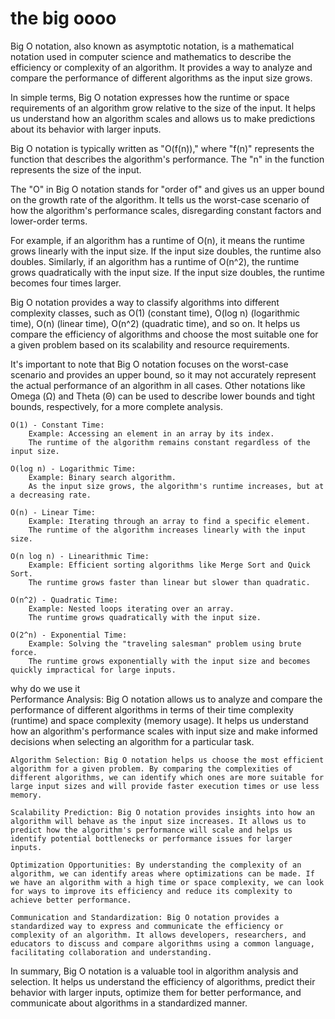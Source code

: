 # the big oooo
Big O notation, also known as asymptotic notation, is a mathematical notation used in computer science and mathematics to describe the efficiency or complexity of an algorithm. It provides a way to analyze and compare the performance of different algorithms as the input size grows.

In simple terms, Big O notation expresses how the runtime or space requirements of an algorithm grow relative to the size of the input. It helps us understand how an algorithm scales and allows us to make predictions about its behavior with larger inputs.

Big O notation is typically written as "O(f(n))," where "f(n)" represents the function that describes the algorithm's performance. The "n" in the function represents the size of the input.

The "O" in Big O notation stands for "order of" and gives us an upper bound on the growth rate of the algorithm. It tells us the worst-case scenario of how the algorithm's performance scales, disregarding constant factors and lower-order terms.

For example, if an algorithm has a runtime of O(n), it means the runtime grows linearly with the input size. If the input size doubles, the runtime also doubles. Similarly, if an algorithm has a runtime of O(n^2), the runtime grows quadratically with the input size. If the input size doubles, the runtime becomes four times larger.

Big O notation provides a way to classify algorithms into different complexity classes, such as O(1) (constant time), O(log n) (logarithmic time), O(n) (linear time), O(n^2) (quadratic time), and so on. It helps us compare the efficiency of algorithms and choose the most suitable one for a given problem based on its scalability and resource requirements.

It's important to note that Big O notation focuses on the worst-case scenario and provides an upper bound, so it may not accurately represent the actual performance of an algorithm in all cases. Other notations like Omega (Ω) and Theta (Θ) can be used to describe lower bounds and tight bounds, respectively, for a more complete analysis.

    O(1) - Constant Time:
        Example: Accessing an element in an array by its index.
        The runtime of the algorithm remains constant regardless of the input size.

    O(log n) - Logarithmic Time:
        Example: Binary search algorithm.
        As the input size grows, the algorithm's runtime increases, but at a decreasing rate.

    O(n) - Linear Time:
        Example: Iterating through an array to find a specific element.
        The runtime of the algorithm increases linearly with the input size.

    O(n log n) - Linearithmic Time:
        Example: Efficient sorting algorithms like Merge Sort and Quick Sort.
        The runtime grows faster than linear but slower than quadratic.

    O(n^2) - Quadratic Time:
        Example: Nested loops iterating over an array.
        The runtime grows quadratically with the input size.

    O(2^n) - Exponential Time:
        Example: Solving the "traveling salesman" problem using brute force.
        The runtime grows exponentially with the input size and becomes quickly impractical for large inputs.
 
 why do we use it <br>
     Performance Analysis: Big O notation allows us to analyze and compare the performance of different algorithms in terms of their time complexity (runtime) and space complexity (memory usage). It helps us understand how an algorithm's performance scales with input size and make informed decisions when selecting an algorithm for a particular task.

    Algorithm Selection: Big O notation helps us choose the most efficient algorithm for a given problem. By comparing the complexities of different algorithms, we can identify which ones are more suitable for large input sizes and will provide faster execution times or use less memory.

    Scalability Prediction: Big O notation provides insights into how an algorithm will behave as the input size increases. It allows us to predict how the algorithm's performance will scale and helps us identify potential bottlenecks or performance issues for larger inputs.

    Optimization Opportunities: By understanding the complexity of an algorithm, we can identify areas where optimizations can be made. If we have an algorithm with a high time or space complexity, we can look for ways to improve its efficiency and reduce its complexity to achieve better performance.

    Communication and Standardization: Big O notation provides a standardized way to express and communicate the efficiency or complexity of an algorithm. It allows developers, researchers, and educators to discuss and compare algorithms using a common language, facilitating collaboration and understanding.

In summary, Big O notation is a valuable tool in algorithm analysis and selection. It helps us understand the efficiency of algorithms, predict their behavior with larger inputs, optimize them for better performance, and communicate about algorithms in a standardized manner.  
